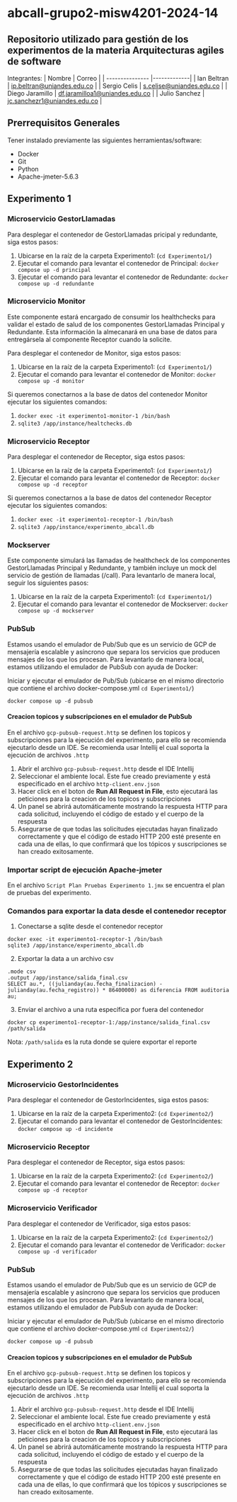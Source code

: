 # abcall-grupo2-misw4201-2024-14
## Repositorio utilizado para gestión de los experimentos de la materia Arquitecturas agiles de software

Integrantes:
| Nombre          | Correo |
| --------------- |-------------|
| Ian Beltran     | ip.beltran@uniandes.edu.co |
| Sergio Celis    | s.celise@uniandes.edu.co |
| Diego Jaramillo | df.jaramilloa1@uniandes.edu.co |
| Julio Sanchez   | jc.sanchezr1@uniandes.edu.co |

## Prerrequisitos Generales
Tener instalado previamente las siguientes herramientas/software:

- Docker
- Git
- Python
- Apache-jmeter-5.6.3

## Experimento 1

### Microservicio GestorLlamadas

Para desplegar el contenedor de GestorLlamadas pricipal y redundante, siga estos pasos:

1. Ubicarse en la raíz de la carpeta Experimento1: (`cd Experimento1/`)
2. Ejecutar el comando para levantar el contenedor de Principal: `docker compose up -d principal`
3. Ejecutar el comando para levantar el contenedor de Redundante: `docker compose up -d redundante`

### Microservicio Monitor

Este componente estará encargado de consumir los healthchecks para validar el estado de salud de los componentes GestorLlamadas Principal y Redundante. Esta información la almecanará en una base de datos para entregársela al componente Receptor cuando la solicite.

Para desplegar el contenedor de Monitor, siga estos pasos:

1. Ubicarse en la raíz de la carpeta Experimento1: (`cd Experimento1/`)
2. Ejecutar el comando para levantar el contenedor de Monitor: `docker compose up -d monitor`

Si queremos conectarnos a la base de datos del contenedor Monitor ejecutar los siguientes comandos:
1. `docker exec -it experimento1-monitor-1 /bin/bash`
2. `sqlite3 /app/instance/healtchecks.db`


### Microservicio Receptor

Para desplegar el contenedor de Receptor, siga estos pasos:

1. Ubicarse en la raíz de la carpeta Experimento1: (`cd Experimento1/`)
2. Ejecutar el comando para levantar el contenedor de Receptor: `docker compose up -d receptor`

Si queremos conectarnos a la base de datos del contenedor Receptor ejecutar los siguientes comandos:
1. `docker exec -it experimento1-receptor-1 /bin/bash`
2. `sqlite3 /app/instance/experimento_abcall.db`

### Mockserver
Este componente simulará las llamadas de healthcheck de los componentes GestorLlamadas Principal y Redundante, y también incluye un mock del servicio de gestión de llamadas (/call).
Para levantarlo de manera local, seguir los siguientes pasos:

1. Ubicarse en la raíz de la carpeta Experimento1: (`cd Experimento1/`)
2. Ejecutar el comando para levantar el contenedor de Mockserver: `docker compose up -d mockserver`

### PubSub
Estamos usando el emulador de Pub/Sub que es un servicio de GCP de mensajería escalable y asíncrono que separa los servicios que producen mensajes de los que los procesan.
Para levantarlo de manera local, estamos utilizando el emulador de PubSub con ayuda de Docker:

Iniciar y ejecutar el emulador de Pub/Sub (ubicarse en el mismo directorio que contiene el archivo docker-compose.yml `cd Experimento1/`)

`docker compose up -d pubsub`

#### Creacion topicos y subscripciones en el emulador de PubSub

En el archivo `gcp-pubsub-request.http` se definen los topicos y subscripciones para la ejecución del experimento, para ello se recomienda ejecutarlo desde un IDE.
Se recomienda usar Intellij el cual soporta la ejecución de archivos `.http`

1. Abrir el archivo `gcp-pubsub-request.http` desde el IDE Intellij
2. Seleccionar el ambiente local. Este fue creado previamente y está especificado en el archivo `http-client.env.json`
3. Hacer click en el boton de **Run All Request in File**, esto ejecutará las peticiones para la creacion de los topicos y subscripciones
4. Un panel se abrirá automáticamente mostrando la respuesta HTTP para cada solicitud, incluyendo el código de estado y el cuerpo de la respuesta
5. Asegurarse de que todas las solicitudes ejecutadas hayan finalizado correctamente y que el código de estado HTTP 200 esté presente en cada una de ellas, lo que confirmará que los tópicos y suscripciones se han creado exitosamente.

### Importar script de ejecución Apache-jmeter

En el archivo `Script Plan Pruebas Experimento 1.jmx` se encuentra el plan de pruebas del experimento.

### Comandos para exportar la data desde el contenedor receptor

1. Conectarse a sqlite desde el contenedor receptor

```
docker exec -it experimento1-receptor-1 /bin/bash
sqlite3 /app/instance/experimento_abcall.db
```

2. Exportar la data a un archivo csv

```
.mode csv
.output /app/instance/salida_final.csv
SELECT au.*, ((julianday(au.fecha_finalizacion) - julianday(au.fecha_registro)) * 86400000) as diferencia FROM auditoria au;
```

3. Enviar el archivo a una ruta específica por fuera del contenedor
```
docker cp experimento1-receptor-1:/app/instance/salida_final.csv /path/salida
```
Nota: `/path/salida` es la ruta donde se quiere exportar el reporte

## Experimento 2

### Microservicio GestorIncidentes

Para desplegar el contenedor de GestorIncidentes, siga estos pasos:

1. Ubicarse en la raíz de la carpeta Experimento2: (`cd Experimento2/`)
2. Ejecutar el comando para levantar el contenedor de GestorIncidentes: `docker compose up -d incidente`

### Microservicio Receptor

Para desplegar el contenedor de Receptor, siga estos pasos:

1. Ubicarse en la raíz de la carpeta Experimento2: (`cd Experimento2/`)
2. Ejecutar el comando para levantar el contenedor de Receptor: `docker compose up -d receptor`

### Microservicio Verificador

Para desplegar el contenedor de Verificador, siga estos pasos:

1. Ubicarse en la raíz de la carpeta Experimento2: (`cd Experimento2/`)
2. Ejecutar el comando para levantar el contenedor de Verificador: `docker compose up -d verificador`

### PubSub
Estamos usando el emulador de Pub/Sub que es un servicio de GCP de mensajería escalable y asíncrono que separa los servicios que producen mensajes de los que los procesan.
Para levantarlo de manera local, estamos utilizando el emulador de PubSub con ayuda de Docker:

Iniciar y ejecutar el emulador de Pub/Sub (ubicarse en el mismo directorio que contiene el archivo docker-compose.yml `cd Experimento2/`)

`docker compose up -d pubsub`

#### Creacion topicos y subscripciones en el emulador de PubSub

En el archivo `gcp-pubsub-request.http` se definen los topicos y subscripciones para la ejecución del experimento, para ello se recomienda ejecutarlo desde un IDE.
Se recomienda usar Intellij el cual soporta la ejecución de archivos `.http`

1. Abrir el archivo `gcp-pubsub-request.http` desde el IDE Intellij
2. Seleccionar el ambiente local. Este fue creado previamente y está especificado en el archivo `http-client.env.json`
3. Hacer click en el boton de **Run All Request in File**, esto ejecutará las peticiones para la creacion de los topicos y subscripciones
4. Un panel se abrirá automáticamente mostrando la respuesta HTTP para cada solicitud, incluyendo el código de estado y el cuerpo de la respuesta
5. Asegurarse de que todas las solicitudes ejecutadas hayan finalizado correctamente y que el código de estado HTTP 200 esté presente en cada una de ellas, lo que confirmará que los tópicos y suscripciones se han creado exitosamente.

